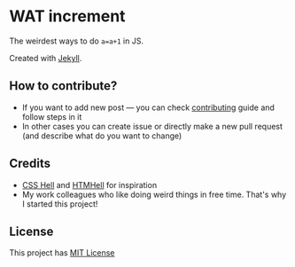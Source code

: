 # WAT increment
The weirdest ways to do `a=a+1` in JS.

Created with [Jekyll](https://jekyllrb.com/).

## How to contribute?
- If you want to add new post — you can check 
[contributing](https://github.com/DoubleCookies/wat-increment/blob/gh-pages/contributing.md) guide and follow steps in it
- In other cases you can create issue or directly make a new pull request (and describe what do you want to change)

## Credits
- [CSS Hell](https://csshell.dev/) and [HTMHell](https://www.htmhell.dev/) for inspiration
- My work colleagues who like doing weird things in free time. That's why I started this project! 

## License
This project has [MIT License](https://opensource.org/licenses/MIT)